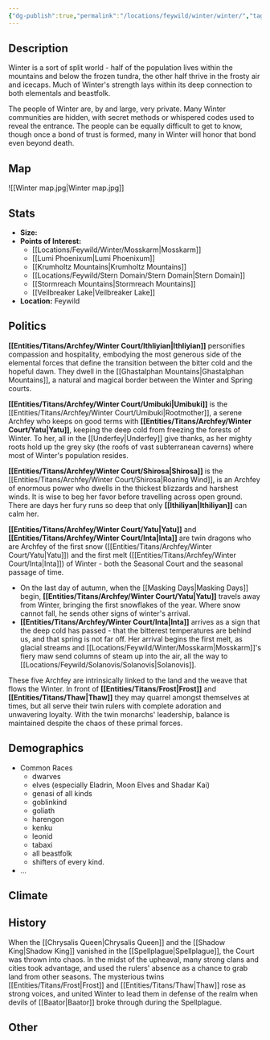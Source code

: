 ```yaml
---
{"dg-publish":true,"permalink":"/locations/feywild/winter/winter/","tags":["Location","Court","Winter"]}
---
```


## Description
Winter is a sort of split world - half of the population lives within the mountains and below the frozen tundra, the other half thrive in the frosty air and icecaps. 
Much of Winter's strength lays within its deep connection to both elementals and beastfolk. 


The people of Winter are, by and large, very private. Many Winter communities are hidden, with secret methods or whispered codes used to reveal the entrance. The people can be equally difficult to get to know, though once a bond of trust is formed, many in Winter will honor that bond even beyond death. 
## Map
![[Winter map.jpg\|Winter map.jpg]]
## Stats
- **Size:** 
- **Points of Interest:**
    - [[Locations/Feywild/Winter/Mosskarm\|Mosskarm]]
    - [[Lumi Phoenixum\|Lumi Phoenixum]]
    - [[Krumholtz Mountains\|Krumholtz Mountains]]
    - [[Locations/Feywild/Stern Domain/Stern Domain\|Stern Domain]]
    - [[Stormreach Mountains\|Stormreach Mountains]]
    - [[Veilbreaker Lake\|Veilbreaker Lake]]
- **Location:** Feywild

## Politics

<div class="transclusion internal-embed is-loaded"><div class="markdown-embed">





**[[Entities/Titans/Archfey/Winter Court/Ithliyian\|Ithliyian]]** personifies compassion and hospitality, embodying the most generous side of the elemental forces that define the transition between the bitter cold and the hopeful dawn. They dwell in the [[Ghastalphan Mountains\|Ghastalphan Mountains]], a natural and magical border between the Winter and Spring courts.

**[[Entities/Titans/Archfey/Winter Court/Umibuki\|Umibuki]]** is the [[Entities/Titans/Archfey/Winter Court/Umibuki\|Rootmother]], a serene Archfey who keeps on good terms with **[[Entities/Titans/Archfey/Winter Court/Yatu\|Yatu]]**, keeping the deep cold from freezing the forests of Winter. To her, all in the [[Underfey\|Underfey]] give thanks, as her mighty roots hold up the grey sky (the roofs of vast subterranean caverns) where most of Winter's population resides. 

**[[Entities/Titans/Archfey/Winter Court/Shirosa\|Shirosa]]** is the [[Entities/Titans/Archfey/Winter Court/Shirosa\|Roaring Wind]], is an Archfey of enormous power who dwells in the thickest blizzards and harshest winds. It is wise to beg her favor before travelling across open ground. There are days her fury runs so deep that only **[[Ithiliyan\|Ithiliyan]]** can calm her. 

**[[Entities/Titans/Archfey/Winter Court/Yatu\|Yatu]]** and **[[Entities/Titans/Archfey/Winter Court/Inta\|Inta]]** are twin dragons who are Archfey of the first snow ([[Entities/Titans/Archfey/Winter Court/Yatu\|Yatu]]) and the first melt ([[Entities/Titans/Archfey/Winter Court/Inta\|Inta]]) of Winter - both the Seasonal Court and the seasonal passage of time. 
- On the last day of autumn, when the [[Masking Days\|Masking Days]] begin, **[[Entities/Titans/Archfey/Winter Court/Yatu\|Yatu]]** travels away from Winter, bringing the first snowflakes of the year. Where snow cannot fall, he sends other signs of winter's arrival. 
- **[[Entities/Titans/Archfey/Winter Court/Inta\|Inta]]** arrives as a sign that the deep cold has passed - that the bitterest temperatures are behind us, and that spring is not far off. Her arrival begins the first melt, as glacial streams and [[Locations/Feywild/Winter/Mosskarm\|Mosskarm]]'s fiery maw send columns of steam up into the air, all the way to [[Locations/Feywild/Solanovis/Solanovis\|Solanovis]].

These five Archfey are intrinsically linked to the land and the weave that flows the Winter. In front of **[[Entities/Titans/Frost\|Frost]]** and **[[Entities/Titans/Thaw\|Thaw]]** they may quarrel amongst themselves at times, but all serve their twin rulers with complete adoration and unwavering loyalty. With the twin monarchs' leadership, balance is maintained despite the chaos of these primal forces. 

</div></div>

## Demographics
- Common Races
    - dwarves 
    - elves (especially Eladrin, Moon Elves and Shadar Kai)
    - genasi of all kinds 
    - goblinkind
    - goliath
    - harengon  
    - kenku 
    - leonid 
    - tabaxi 
    - all beastfolk
    - shifters of every kind.
- ...

## Climate

## History
When the [[Chrysalis Queen\|Chrysalis Queen]] and the [[Shadow King\|Shadow King]] vanished in the [[Spellplague\|Spellplague]], the Court was thrown into chaos. In the midst of the upheaval, many strong clans and cities took advantage, and used the rulers' absence as a chance to grab land from other seasons. 
The mysterious twins [[Entities/Titans/Frost\|Frost]] and [[Entities/Titans/Thaw\|Thaw]] rose as strong voices, and united Winter to lead them in defense of the realm when devils of [[Baator\|Baator]] broke through during the Spellplague.
## Other 


